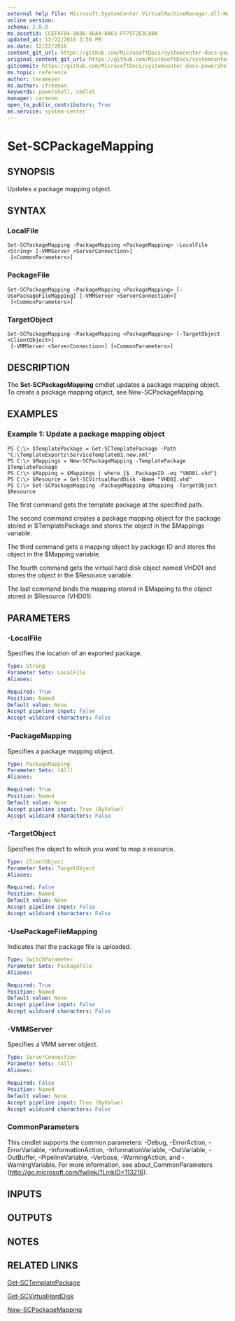 ```yaml
---
external help file: Microsoft.SystemCenter.VirtualMachineManager.dll-Help.xml
online version: 
schema: 2.0.0
ms.assetid: CCEFAF04-0600-46A4-8A63-FF75F2E3C88A
updated_at: 12/22/2016 3:56 PM
ms.date: 12/22/2016
content_git_url: https://github.com/MicrosoftDocs/systemcenter-docs-powershell/blob/live/systemcenter-cmdlets/SystemCenter2016/VirtualMachineManager/vlatest/Set-SCPackageMapping.md
original_content_git_url: https://github.com/MicrosoftDocs/systemcenter-docs-powershell/blob/live/systemcenter-cmdlets/SystemCenter2016/VirtualMachineManager/vlatest/Set-SCPackageMapping.md
gitcommit: https://github.com/MicrosoftDocs/systemcenter-docs-powershell/blob/96e5647587661652225fbdd2c797cd4d59d542bc/systemcenter-cmdlets/SystemCenter2016/VirtualMachineManager/vlatest/Set-SCPackageMapping.md
ms.topic: reference
author: tarameyer
ms.author: cfreeman
keywords: powershell, cmdlet
manager: carmonm
open_to_public_contributors: True
ms.service: system-center
---
```


# Set-SCPackageMapping

## SYNOPSIS
Updates a package mapping object.

## SYNTAX

### LocalFile
```
Set-SCPackageMapping -PackageMapping <PackageMapping> -LocalFile <String> [-VMMServer <ServerConnection>]
 [<CommonParameters>]
```

### PackageFile
```
Set-SCPackageMapping -PackageMapping <PackageMapping> [-UsePackageFileMapping] [-VMMServer <ServerConnection>]
 [<CommonParameters>]
```

### TargetObject
```
Set-SCPackageMapping -PackageMapping <PackageMapping> [-TargetObject <ClientObject>]
 [-VMMServer <ServerConnection>] [<CommonParameters>]
```

## DESCRIPTION
The **Set-SCPackageMapping** cmdlet updates a package mapping object.
To create a package mapping object, see New-SCPackageMapping.

## EXAMPLES

### Example 1: Update a package mapping object
```
PS C:\> $TemplatePackage = Get-SCTemplatePackage -Path "C:\TemplateExports\ServiceTemplate01.new.xml"
PS C:\> $Mappings = New-SCPackageMapping -TemplatePackage $TemplatePackage
PS C:\> $Mapping = $Mappings | where {$_.PackageID -eq "VHD01.vhd"}
PS C:\> $Resource = Get-SCVirtualHardDisk -Name "VHD01.vhd"
PS C:\> Set-SCPackageMapping -PackageMapping $Mapping -TargetObject $Resource
```

The first command gets the template package at the specified path.

The second command creates a package mapping object for the package stored in $TemplatePackage and stores the object in the $Mappings variable.

The third command gets a mapping object by package ID and stores the object in the $Mapping variable.

The fourth command gets the virtual hard disk object named VHD01 and stores the object in the $Resource variable.

The last command binds the mapping stored in $Mapping to the object stored in $Resource (VHD01).

## PARAMETERS

### -LocalFile
Specifies the location of an exported package.

```yaml
Type: String
Parameter Sets: LocalFile
Aliases: 

Required: True
Position: Named
Default value: None
Accept pipeline input: False
Accept wildcard characters: False
```

### -PackageMapping
Specifies a package mapping object.

```yaml
Type: PackageMapping
Parameter Sets: (All)
Aliases: 

Required: True
Position: Named
Default value: None
Accept pipeline input: True (ByValue)
Accept wildcard characters: False
```

### -TargetObject
Specifies the object to which you want to map a resource.

```yaml
Type: ClientObject
Parameter Sets: TargetObject
Aliases: 

Required: False
Position: Named
Default value: None
Accept pipeline input: False
Accept wildcard characters: False
```

### -UsePackageFileMapping
Indicates that the package file is uploaded.

```yaml
Type: SwitchParameter
Parameter Sets: PackageFile
Aliases: 

Required: True
Position: Named
Default value: None
Accept pipeline input: False
Accept wildcard characters: False
```

### -VMMServer
Specifies a VMM server object.

```yaml
Type: ServerConnection
Parameter Sets: (All)
Aliases: 

Required: False
Position: Named
Default value: None
Accept pipeline input: True (ByValue)
Accept wildcard characters: False
```

### CommonParameters
This cmdlet supports the common parameters: -Debug, -ErrorAction, -ErrorVariable, -InformationAction, -InformationVariable, -OutVariable, -OutBuffer, -PipelineVariable, -Verbose, -WarningAction, and -WarningVariable. For more information, see about_CommonParameters (http://go.microsoft.com/fwlink/?LinkID=113216).

## INPUTS

## OUTPUTS

## NOTES

## RELATED LINKS

[Get-SCTemplatePackage](xref:SystemCenter2016/VirtualMachineManager/vlatest/Get-SCTemplatePackage.md)

[Get-SCVirtualHardDisk](xref:SystemCenter2016/VirtualMachineManager/vlatest/Get-SCVirtualHardDisk.md)

[New-SCPackageMapping](xref:SystemCenter2016/VirtualMachineManager/vlatest/New-SCPackageMapping.md)


